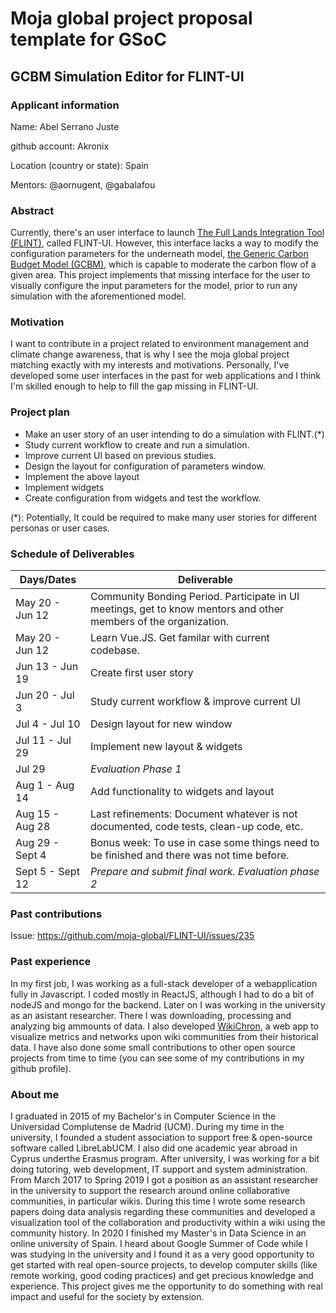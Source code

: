 # Moja global project proposal template for GSoC

## GCBM Simulation Editor for FLINT-UI

### Applicant information

Name: Abel Serrano Juste

github account: Akronix

Location (country or state): Spain

Mentors: @aornugent, @gabalafou

### Abstract

Currently, there's an user interface to launch [The Full Lands Integration Tool (FLINT)](https://moja.global/flint/), called FLINT-UI. However, this interface lacks a way to modify the configuration parameters for the underneath model, [the Generic Carbon Budget Model (GCBM)](https://community.moja.global/docs/GCBM/GCBM), which is capable to moderate the carbon flow of a given area. This project implements that missing interface for the user to visually configure the input parameters for the model, prior to run any simulation with the aforementioned model.

### Motivation

I want to contribute in a project related to environment management and climate change awareness, that is why I see the moja global project matching exactly with my interests and motivations. Personally, I've developed some user interfaces in the past for web applications and I think I'm skilled enough to help to fill the gap missing in FLINT-UI.

### Project plan

* Make an user story of an user intending to do a simulation with FLINT.(*)
* Study current workflow to create and run a simulation.
* Improve current UI based on previous studies.
* Design the layout for configuration of parameters window.
* Implement the above layout
* Implement widgets
* Create configuration from widgets and test the workflow.

(*): Potentially, It could be required to make many user stories for different personas or user cases.

### Schedule of Deliverables


| Days/Dates         | Deliverable      |
|--------------------|------------------|
| May 20 - Jun 12 | Community Bonding Period. Participate in UI meetings, get to know mentors and other members of the organization.|
| May 20 - Jun 12 | Learn Vue.JS. Get familar with current codebase.|
| Jun 13 - Jun 19 | Create first user story|
| Jun 20 - Jul 3 | Study current workflow & improve current UI  |
| Jul 4 - Jul 10 | Design layout for new window   |
| Jul 11 - Jul 29 | Implement new layout & widgets |
| Jul 29 | _Evaluation Phase 1_ |
| Aug 1 - Aug 14 | Add functionality to widgets and layout|
| Aug 15 - Aug 28| Last refinements: Document whatever is not documented, code tests, clean-up code, etc.
| Aug 29 - Sept 4| Bonus week: To use in case some things need to be finished and there was not time before.
| Sept 5 - Sept 12| _Prepare and submit final work. Evaluation phase 2_

### Past contributions

Issue: https://github.com/moja-global/FLINT-UI/issues/235


### Past experience

In my first job, I was working as a full-stack developer of a webapplication fully in Javascript. I coded mostly in ReactJS, although I had to do a bit of nodeJS and mongo for the backend.
Later on I was working in the university as an asistant researcher. There I was downloading, processing and analyzing
big ammounts of data. I also developed [WikiChron](https://wikichron.science/), a web app to visualize metrics and
networks upon wiki communities from their historical data.
I have also done some small contributions to other open source projects from time to time (you can
see some of my contributions in my github profile).

### About me
I graduated in 2015 of my Bachelor's in Computer Science in the Universidad Complutense de
Madrid (UCM). During my time in the university, I founded a student association to support free &
open-source software called LibreLabUCM. I also did one academic year abroad in Cyprus underthe Erasmus program. After university, I was working for a bit doing tutoring, web development, IT
support and system administration.
From March 2017 to Spring 2019 I got a position as an assistant researcher in the university to
support the research around online collaborative communities, in particular wikis. During this time I
wrote some research papers doing data analysis regarding these communities and developed a visualization tool of the collaboration and productivity within a wiki using the community history.
In 2020 I finished my Master's in Data Science in an online university of Spain.
I heard about Google Summer of Code while I was studying in the university and I found it as a
very good opportunity to get started with real open-source projects, to develop computer skills (like
remote working, good coding practices) and get precious knowledge and experience.
This project gives me the opportunity to do something with real impact and useful for the society by
extension.

